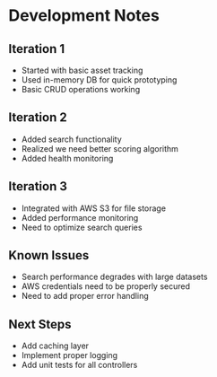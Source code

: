 # Development Notes

## Iteration 1
- Started with basic asset tracking
- Used in-memory DB for quick prototyping
- Basic CRUD operations working

## Iteration 2
- Added search functionality
- Realized we need better scoring algorithm
- Added health monitoring

## Iteration 3
- Integrated with AWS S3 for file storage
- Added performance monitoring
- Need to optimize search queries

## Known Issues
- Search performance degrades with large datasets
- AWS credentials need to be properly secured
- Need to add proper error handling

## Next Steps
- Add caching layer
- Implement proper logging
- Add unit tests for all controllers